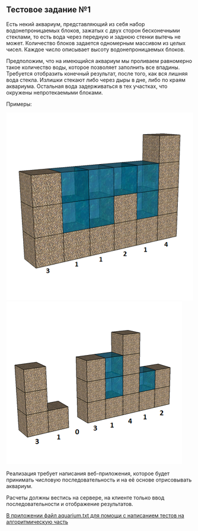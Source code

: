 ## Тестовое задание №1

Есть некий аквариум, представляющий из себя набор водонепроницаемых блоков, зажатых с двух сторон бесконечными стеклами, то есть вода через передную и заднюю стенки вытечь не может.  Количество блоков задается одномерным массивом из целых чисел. Каждое число описывает высоту водонепроницаемых блоков.
 
Предположим, что на имеющийся аквариум мы проливаем равномерно такое количество воды, которое позволяет заполнить все впадины. Требуется отобразить конечный результат, после того, как вся лишняя вода стекла. Излишки стекают либо через дыры в дне, либо по краям аквариума. Остальная вода задерживаться в тех участках, что окружены непротекаемыми блоками.
 
Примеры:

![демо1](https://github.com/baydak/aquarium/blob/master/water_task_1.png) 
![демо2](https://github.com/baydak/aquarium/blob/master/water_task_2.png)


 
Реализация требует написания веб-приложения, которое будет принимать числовую последовательность и на её основе отрисовывать аквариум.
 
Расчеты должны вестись на сервере, на клиенте только ввод последовательности и отображение результатов.

[В приложении файл aquarium.txt для помощи с написанием тестов на алгоритмическую часть](https://github.com/baydak/aquarium/blob/master/aquarium.txt "Описание")
